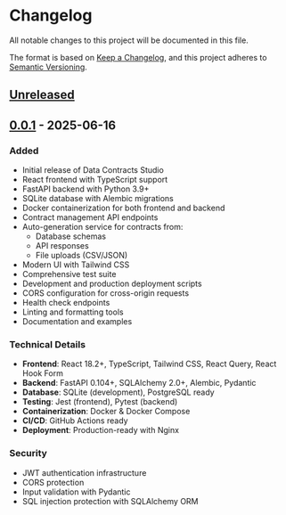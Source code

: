 # Changelog

All notable changes to this project will be documented in this file.

The format is based on [Keep a Changelog](https://keepachangelog.com/en/1.0.0/),
and this project adheres to [Semantic Versioning](https://semver.org/spec/v2.0.0.html).

## [Unreleased]

## [0.0.1] - 2025-06-16

### Added
- Initial release of Data Contracts Studio
- React frontend with TypeScript support
- FastAPI backend with Python 3.9+
- SQLite database with Alembic migrations
- Docker containerization for both frontend and backend
- Contract management API endpoints
- Auto-generation service for contracts from:
  - Database schemas
  - API responses
  - File uploads (CSV/JSON)
- Modern UI with Tailwind CSS
- Comprehensive test suite
- Development and production deployment scripts
- CORS configuration for cross-origin requests
- Health check endpoints
- Linting and formatting tools
- Documentation and examples

### Technical Details
- **Frontend**: React 18.2+, TypeScript, Tailwind CSS, React Query, React Hook Form
- **Backend**: FastAPI 0.104+, SQLAlchemy 2.0+, Alembic, Pydantic
- **Database**: SQLite (development), PostgreSQL ready
- **Testing**: Jest (frontend), Pytest (backend)
- **Containerization**: Docker & Docker Compose
- **CI/CD**: GitHub Actions ready
- **Deployment**: Production-ready with Nginx

### Security
- JWT authentication infrastructure
- CORS protection
- Input validation with Pydantic
- SQL injection protection with SQLAlchemy ORM

[Unreleased]: https://github.com/yourusername/data-contracts-studio/compare/v0.0.1...HEAD
[0.0.1]: https://github.com/yourusername/data-contracts-studio/releases/tag/v0.0.1
